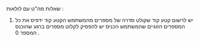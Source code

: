 שאלות מה"ט עם לולאות : 

1. יש לרשום קטע קוד שקולט סדרה של מספרים מהמשתמש הקטע קוד ידפיס את כל המספרים הזוגיים שהמשתמש הכניס יש להפסיק לקלוט מספרים ברגע שהוכנס המספר 0 . 
